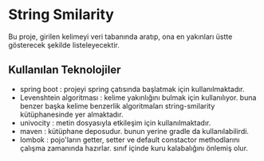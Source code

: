 # String Smilarity

Bu proje, girilen kelimeyi veri tabanında aratıp, ona en yakınları üstte gösterecek şekilde listeleyecektir.

## Kullanılan Teknolojiler
* spring boot             :   projeyi spring çatısında başlatmak için kullanılmaktadır.
* Levenshtein algoritması :   kelime yakınlığını bulmak için kullanılıyor. buna benzer başka kelime benzerlik algoritmaları string-smilarity kütüphanesinde yer almaktadır.
* univocity               :   metin dosyasıyla etkileşim için kullanılmaktadır.
* maven                   :   kütüphane deposudur. bunun yerine gradle da kullanılabilirdi.
* lombok                  :   pojo'ların getter, setter ve default constactor methodlarını çalışma zamanında hazırlar. sınıf içinde kuru kalabalığını önlemiş olur.

